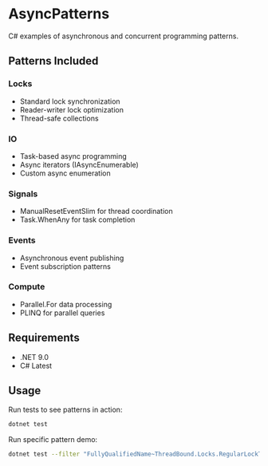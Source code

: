 # AsyncPatterns

C# examples of asynchronous and concurrent programming patterns.

## Patterns Included

### Locks
- Standard lock synchronization
- Reader-writer lock optimization
- Thread-safe collections

### IO
- Task-based async programming
- Async iterators (IAsyncEnumerable)
- Custom async enumeration

### Signals
- ManualResetEventSlim for thread coordination 
- Task.WhenAny for task completion

### Events
- Asynchronous event publishing
- Event subscription patterns

### Compute
- Parallel.For data processing
- PLINQ for parallel queries

## Requirements

- .NET 9.0
- C# Latest

## Usage

Run tests to see patterns in action:

```bash
dotnet test
```

Run specific pattern demo:

```bash
dotnet test --filter "FullyQualifiedName~ThreadBound.Locks.RegularLockTests"
```